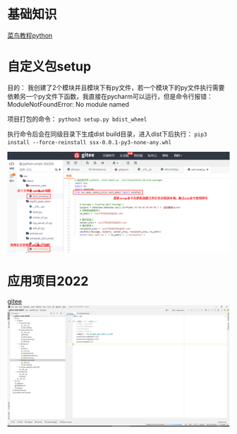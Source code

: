 # 基础知识
[菜鸟教程python](https://www.runoob.com/python3/python3-tutorial.html)

# 自定义包setup
目的： 我创建了2个模块并且模块下有py文件，若一个模块下的py文件执行需要依赖另一个py文件下函数，我直接在pycharm可以运行，但是命令行报错：ModuleNotFoundError: No module named

项目打包的命令：
`python3 setup.py bdist_wheel`

执行命令后会在同级目录下生成dist build目录，进入dist下后执行：
`pip3 install --force-reinstall ssx-0.0.1-py3-none-any.whl`

![自定义模块使用](1680142025526.jpg)

# 应用项目2022
[gitee](https://gitee.com/shenshuxin01/python-script-202205)
![1681095966213](image/python-learn/1681095966213.png)


